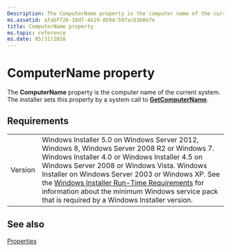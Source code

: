 ```yaml
---
Description: The ComputerName property is the computer name of the current system. The installer sets this property by a system call to GetComputerName.
ms.assetid: afabf726-18df-4b19-8b94-597acb1b0e7e
title: ComputerName property
ms.topic: reference
ms.date: 05/31/2018
---
```


# ComputerName property

The **ComputerName** property is the computer name of the current system. The installer sets this property by a system call to [**GetComputerName**](/windows/desktop/api/winbase/nf-winbase-getcomputernamea).

## Requirements



|                    |                                                                                                                                                                                                                                                                                                                                                                                                                                                  |
|--------------------|--------------------------------------------------------------------------------------------------------------------------------------------------------------------------------------------------------------------------------------------------------------------------------------------------------------------------------------------------------------------------------------------------------------------------------------------------|
| Version<br/> | Windows Installer 5.0 on Windows Server 2012, Windows 8, Windows Server 2008 R2 or Windows 7. Windows Installer 4.0 or Windows Installer 4.5 on Windows Server 2008 or Windows Vista. Windows Installer on Windows Server 2003 or Windows XP. See the [Windows Installer Run-Time Requirements](windows-installer-portal.md) for information about the minimum Windows service pack that is required by a Windows Installer version.<br/> |



## See also

<dl> <dt>

[Properties](properties.md)
</dt> </dl>

 

